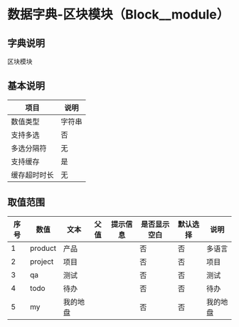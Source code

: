 # 数据字典-区块模块（Block__module）
## 字典说明
区块模块

## 基本说明
| 项目 | 说明 |
| -- | -- |
| 数值类型 | 字符串 |
| 支持多选 | 否 |
| 多选分隔符 | 无 |
| 支持缓存 | 是 |
| 缓存超时时长 | 无 |

## 取值范围
| 序号 | 数值 | 文本 | 父值 | 提示信息 | 是否显示空白 | 默认选择 | 说明 |
| -- | -- | -- | -- | -- | -- | -- | -- |
| 1 | product | 产品 |  |  | 否 | 否 | 多语言 |
| 2 | project | 项目 |  |  | 否 | 否 | 项目 |
| 3 | qa | 测试 |  |  | 否 | 否 | 测试 |
| 4 | todo | 待办 |  |  | 否 | 否 | 待办 |
| 5 | my | 我的地盘 |  |  | 否 | 否 | 我的地盘 |

